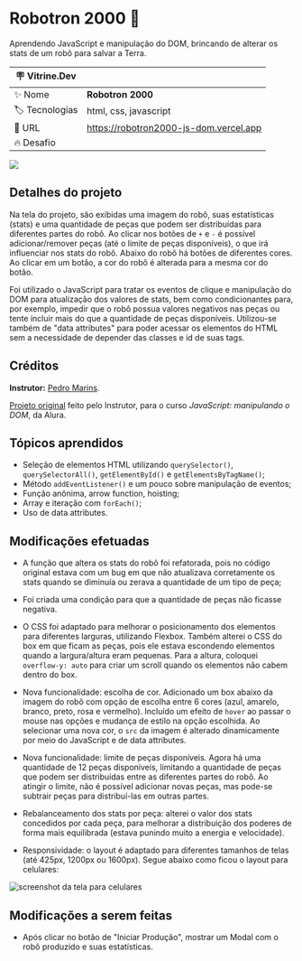 # Robotron 2000 🤖

Aprendendo JavaScript e manipulação do DOM, brincando de alterar os stats de um robô para salvar a Terra.

| :placard: Vitrine.Dev |     |
| -------------  | --- |
| :sparkles: Nome        | **Robotron 2000**
| :label: Tecnologias | html, css, javascript
| :rocket: URL         | https://robotron2000-js-dom.vercel.app
| :fire: Desafio     | 

<!-- Inserir imagem com a #vitrinedev ao final do link -->
![](https://user-images.githubusercontent.com/19349339/189413262-3c40c6c2-302e-418f-8ed8-16ea79a42dc4.png#vitrinedev)

## Detalhes do projeto

Na tela do projeto, são exibidas uma imagem do robô, suas estatísticas (stats) e uma quantidade de peças que podem ser distribuídas para diferentes partes do robô. Ao clicar nos botões de `+` e `-` é possível adicionar/remover peças (até o limite de peças disponíveis), o que irá influenciar nos stats do robô. Abaixo do robô há botões de diferentes cores. Ao clicar em um botão, a cor do robô é alterada para a mesma cor do botão.

Foi utilizado o JavaScript para tratar os eventos de clique e manipulação do DOM para atualização dos valores de stats, bem como condicionantes para, por exemplo, impedir que o robô possua valores negativos nas peças ou tente incluir mais do que a quantidade de peças disponíveis. Utilizou-se também de "data attributes" para poder acessar os elementos do HTML sem a necessidade de depender das classes e id de suas tags.

## Créditos
**Instrutor:** [Pedro Marins](https://github.com/pedromarins).

[Projeto original](https://github.com/pedromarins/robotron-2000) feito pelo Instrutor, para o curso *JavaScript: manipulando o DOM*, da Alura.

## Tópicos aprendidos
- Seleção de elementos HTML utilizando `querySelector()`, `querySelectorAll()`, `getElementById()` e `getElementsByTagName()`;
- Método `addEventListener()` e um pouco sobre manipulação de eventos;
- Função anônima, arrow function, hoisting;
- Array e iteração com `forEach()`;
- Uso de data attributes.

## Modificações efetuadas
- A função que altera os stats do robô foi refatorada, pois no código original estava com um bug em que não atualizava corretamente os stats quando se diminuía ou zerava a quantidade de um tipo de peça;

- Foi criada uma condição para que a quantidade de peças não ficasse negativa.

- O CSS foi adaptado para melhorar o posicionamento dos elementos para diferentes larguras, utilizando Flexbox. Também alterei o CSS do box em que ficam as peças, pois ele estava escondendo elementos quando a largura/altura eram pequenas. Para a altura, coloquei `overflow-y: auto` para criar um scroll quando os elementos não cabem dentro do box. 

- Nova funcionalidade: escolha de cor. Adicionado um box abaixo da imagem do robô com opção de escolha entre 6 cores (azul, amarelo, branco, preto, rosa e vermelho). Incluído um efeito de `hover` ao passar o mouse nas opções e mudança de estilo na opção escolhida. Ao selecionar uma nova cor, o `src` da imagem é alterado dinamicamente por meio do JavaScript e de data attributes.

- Nova funcionalidade: limite de peças disponíveis. Agora há uma quantidade de 12 peças disponíveis, limitando a quantidade de peças que podem ser distribuídas entre as diferentes partes do robô. Ao atingir o limite, não é possível adicionar novas peças, mas pode-se subtrair peças para distribuí-las em outras partes.  

- Rebalanceamento dos stats por peça: alterei o valor dos stats concedidos por cada peça, para melhorar a distribuição dos poderes de forma mais equilibrada (estava punindo muito a energia e velocidade).

- Responsividade: o layout é adaptado para diferentes tamanhos de telas (até 425px, 1200px ou 1600px). Segue abaixo como ficou o layout para celulares:

![screenshot da tela para celulares](https://user-images.githubusercontent.com/19349339/190256637-314c9f36-e6a3-42c7-ad55-484c6a7b1400.png)

## Modificações a serem feitas
- Após clicar no botão de "Iniciar Produção", mostrar um Modal com o robô produzido e suas estatísticas.
